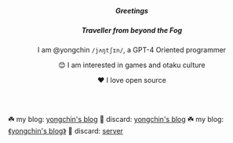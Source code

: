 <br/>
<h5 align="center">Greetings</h5>
<h5 align="center">Traveller from beyond the Fog</h5>
<p align="center"> I am @yongchin <code>/jʌŋtʃɪn/</code>, a GPT-4 Oriented programmer</p>
<p align="center">😊 I am interested in games and otaku culture</p>
<p align="center"> ❤ I love open source</p>
<br/>
<br/>




☘️ my blog: <a href="https://yongchin.xyz" target="_blank">yongchin's blog</a>  👾 discard: <a href="https://discord.gg/xYNEjpy8Mq" target="_blank">yongchin's blog</a>
☘️ my blog: [《yongchin's blog》](https://yongchin.xyz)  👾 discard: [server](https://discord.gg/xYNEjpy8Mq)
